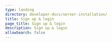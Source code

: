 ```yaml
---
type: landing
directory: developer-docs/server-installation/
title: Sign up & login
page_title: Sign up & login
description: Sign up & login
allowSearch: false
---
```


